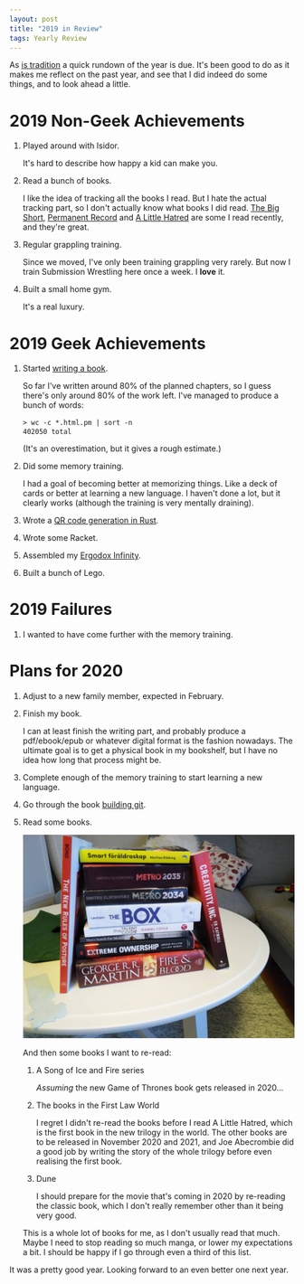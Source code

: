 ```yaml
---
layout: post
title: "2019 in Review"
tags: Yearly Review
---
```


As [is tradition][previous years] a quick rundown of the year is due. It's been good to do as it makes me reflect on the past year, and see that I did indeed do some things, and to look ahead a little.

2019 Non-Geek Achievements
==========================

1. Played around with Isidor.

   It's hard to describe how happy a kid can make you.

2. Read a bunch of books.

   I like the idea of tracking all the books I read. But I hate the actual tracking part, so I don't actually know what books I did read. [The Big Short][big-short], [Permanent Record][permanent-record] and [A Little Hatred][hatred] are some I read recently, and they're great.

3. Regular grappling training.

   Since we moved, I've only been training grappling very rarely. But now I train Submission Wrestling here once a week. I **love** it.

4. Built a small home gym.

   It's a real luxury.

[hatred]: https://www.goodreads.com/book/show/35606041-a-little-hatred
[big-short]: https://www.goodreads.com/book/show/26889576-the-big-short
[permanent-record]: https://www.goodreads.com/book/show/46223297-permanent-record


2019 Geek Achievements
======================

1. Started [writing a book][cryptobook].

   So far I've written around 80% of the planned chapters, so I guess there's only around 80% of the work left. I've managed to produce a bunch of words:

    ```
    > wc -c *.html.pm | sort -n
    402050 total
    ```

   (It's an overestimation, but it gives a rough estimate.)

2. Did some memory training.

   I had a goal of becoming better at memorizing things. Like a deck of cards or better at learning a new language. I haven't done a lot, but it clearly works (although the training is very mentally draining).

3. Wrote a [QR code generation in Rust][qrcode].
3. Wrote some Racket.

4. Assembled my [Ergodox Infinity][ergodox].

5. Built a bunch of Lego.

[cryptobook]: https://whycryptocurrencies.com/
[qrcode]: /blog/2019/04/17/picking_up_rust_by_writing_a_qr_code_generator/
[ergodox]: https://input.club/devices/infinity-ergodox/

2019 Failures
==============

1. I wanted to have come further with the memory training.

Plans for 2020
===============

1. Adjust to a new family member, expected in February.
1. Finish my book.

   I can at least finish the writing part, and probably produce a pdf/ebook/epub or whatever digital format is the fashion nowadays. The ultimate goal is to get a physical book in my bookshelf, but I have no idea how long that process might be.

1. Complete enough of the memory training to start learning a new language.
2. Go through the book [building git][building-git].
3. Read some books.

   ![Books I didn't read in 2019 that I want to read in 2020.](/images/IMG_20191225_114508_2.jpg)

   And then some books I want to re-read:

   1. A Song of Ice and Fire series

      *Assuming* the new Game of Thrones book gets released in 2020...

   2. The books in the First Law World

      I regret I didn't re-read the books before I read A Little Hatred, which is the first book in the new trilogy in the world. The other books are to be released in November 2020 and 2021, and Joe Abecrombie did a good job by writing the story of the whole trilogy before even realising the first book.

   3. Dune

      I should prepare for the movie that's coming in 2020 by re-reading the classic book, which I don't really remember other than it being very good.

   This is a whole lot of books for me, as I don't usually read that much. Maybe I need to stop reading so much manga, or lower my expectations a bit. I should be happy if I go through even a third of this list.

It was a pretty good year. Looking forward to an even better one next year.


[building-git]: https://shop.jcoglan.com/building-git/
[previous years]: </blog/tags/yearly_review/> "Yearly reviews"
[blog posts]: /archive "My archive"

